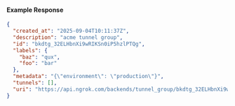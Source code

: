 <!-- Code generated for API Clients. DO NOT EDIT. -->

#### Example Response

```json
{
  "created_at": "2025-09-04T10:11:37Z",
  "description": "acme tunnel group",
  "id": "bkdtg_32ELHbnXi9wRIKSn0iP5hzlPTQg",
  "labels": {
    "baz": "qux",
    "foo": "bar"
  },
  "metadata": "{\"environment\": \"production\"}",
  "tunnels": [],
  "uri": "https://api.ngrok.com/backends/tunnel_group/bkdtg_32ELHbnXi9wRIKSn0iP5hzlPTQg"
}
```
